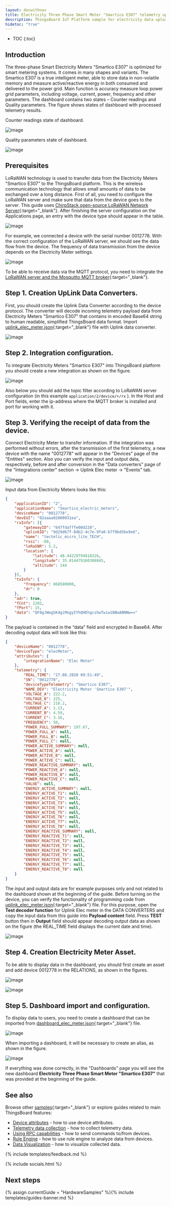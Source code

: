 ```yaml
---
layout: docwithnav
title: Electricity Three Phase Smart Meter "Smartico E307" telemetry upload
description: ThingsBoard IoT Platform sample for electricity data upload over MQTT using Smart Meter "Smartico E307".
hidetoc: "true"
---
```


* TOC
{:toc}

## Introduction
The three-phase Smart Electricity Meters “Smartico E307” is optimized for smart metering systems. It comes in many shapes and variants. The Smartico E307 is a true intelligent meter, able to store data in non-volatile memory and measure active/reactive energy in both consumed and delivered to the power grid. Main function is accuracy measure loop power grid parameters, including voltage, current, power, frequency and other parameters. The dashboard contains two states – Counter readings and Quality parameters. The figure shows states of dashboard with processed telemetry results.

Counter readings state of dashboard.

![image](https://img.thingsboard.io/samples/smartico/elec-meter-lorawan/MainDash1.PNG)

Quality parameters state of dashboard.

![image](https://img.thingsboard.io/samples/smartico/elec-meter-lorawan/MainDash2.PNG)

## Prerequisites
LoRaWAN technology is used to transfer data from the Electricity Meters "Smartico E307" to the ThingsBoard platform. This is the wireless communication technology that allows small amounts of data to be exchanged over a long distance. First of all, you need to configure the LoRaWAN server and make sure that data from the device goes to the server.  This guide uses [ChirpStack open-source LoRaWAN Network Server](https://www.chirpstack.io/application-server/){:target="_blank"}. 
After finishing the server configuration on the Applications page, an entry with the device type should appear in the table.

![image](https://img.thingsboard.io/samples/smartico/elec-meter-lorawan/Lora1.PNG)

For example, we connected a device with the serial number 0012778. With the correct configuration of the LoRaWAN server, we should see the data flow from the device. The frequency of data transmission from the device depends on the Electricity Meter settings.

![image](https://img.thingsboard.io/samples/smartico/elec-meter-lorawan/Lora2.PNG)

To be able to receive data via the MQTT protocol, you need to integrate the [LoRaWAN server and the Mosquitto MQTT broker](https://www.chirpstack.io/application-server/integrations/mqtt/){:target="_blank"}.

## Step 1. Creation UpLink Data Converters.

First, you should create the Uplink Data Converter according to the device protocol. The converter will decode incoming telemetry payload data from Electricity Meters "Smartico E307" that contains in encoded Base64 string to human readable, simplified ThingsBoard data format. Import [uplink_elec_meter.json](/docs/samples/smartico/elec-meter-lorawan/resources/uplink_elec_meter.json){:target="_blank"} file with Uplink data converter.

![image](https://img.thingsboard.io/samples/smartico/elec-meter-lorawan/uplink.PNG)

## Step 2. Integration configuration.

To integrate Electricity Meters "Smartico E307" into ThingsBoard platform you should create a new integration as shown on the figure.

![image](https://img.thingsboard.io/samples/smartico/elec-meter-lorawan/Integration.PNG)

Also below you should add the topic filter according to LoRaWAN server configuration (in this example ``` application/2/device/+/rx ``` ). In the Host and Port fields, enter the ip-address where the MQTT broker is installed and port for working with it.

## Step 3. Verifying the receipt of data from the device.

Connect Electricity Meter  to transfer information. If the integration was performed without errors, after the transmission of the first telemetry, a new device with the name "0012778" will appear in the "Devices" page of the "Entities" section. Also you can verify the input and output data, respectively, before and after conversion in the "Data converters" page of the "Integrations center" section → Uplink Elec meter → "Events" tab.

![image](https://img.thingsboard.io/samples/smartico/elec-meter-lorawan/verifying.PNG)

Input data from Electricity Meters looks like this:
```json
{
    "applicationID": "2",
    "applicationName": "Smartico_electric_meters",
    "deviceName": "0012778",
    "devEUI": "02aaaa02000031ea",
    "rxInfo": [{
        "gatewayID": "647fdafffe00d228",
        "uplinkID": "9d29d67f-8db2-4c7e-9fa8-b7f9bd5be9e6",
        "name": "tectelic_micro_lite_TECH",
        "rssi": -80,
        "loRaSNR": 5.2,
        "location": {
            "latitude": 48.44229794818326,
            "longitude": 35.014479160308845,
            "altitude": 144
        }
    }],
    "txInfo": {
        "frequency": 868500000,
        "dr": 0
    },
    "adr": true,
    "fCnt": 2202,
    "fPort": 15,
    "data": "QF8gJWwgSK4giMogyIYhQHEhgcshwTwiw1BBwABNNw=="
}
```

The payload is contained in the “data” field and encrypted in Base64. After decoding output data will look like this:

```json
{
    "deviceName": "0012778",
    "deviceType": "elecMeter",
    "attributes": {
        "integrationName": "Elec Meter"
    },
    "telemetry": {
        "REAL_TIME": "27.08.2020 09:51:49",
        "SN": "0012778",
        "deviceTypeTelemetry": "Smartico E307",
        "NAME_DEV": "Electricity Meter 'Smartico E307'",
        "VOLTAGE_A": 222.2,
        "VOLTAGE_B": 225,
        "VOLTAGE_C": 218.2,
        "CURRENT_A": 1.13,
        "CURRENT_B": 4.59,
        "CURRENT_C": 3.16,
        "FREQUENCY": 50,
        "POWER_FULL_SUMMARY": 197.67,
        "POWER_FULL_A": null,
        "POWER_FULL_B": null,
        "POWER_FULL_C": null,
        "POWER_ACTIVE_SUMMARY": null,
        "POWER_ACTIVE_A": null,
        "POWER_ACTIVE_B": null,
        "POWER_ACTIVE_C": null,
        "POWER_REACTIVE_SUMMARY": null,
        "POWER_REACTIVE_A": null,
        "POWER_REACTIVE_B": null,
        "POWER_REACTIVE_C": null,
        "VALUE": null,
        "ENERGY_ACTIVE_SUMMARY": null,
        "ENERGY_ACTIVE_T1": null,
        "ENERGY_ACTIVE_T2": null,
        "ENERGY_ACTIVE_T3": null,
        "ENERGY_ACTIVE_T4": null,
        "ENERGY_ACTIVE_T5": null,
        "ENERGY_ACTIVE_T6": null,
        "ENERGY_ACTIVE_T7": null,
        "ENERGY_ACTIVE_T8": null,
        "ENERGY_REACTIVE_SUMMARY": null,
        "ENERGY_REACTIVE_T1": null,
        "ENERGY_REACTIVE_T2": null,
        "ENERGY_REACTIVE_T3": null,
        "ENERGY_REACTIVE_T4": null,
        "ENERGY_REACTIVE_T5": null,
        "ENERGY_REACTIVE_T6": null,
        "ENERGY_REACTIVE_T7": null,
        "ENERGY_REACTIVE_T8": null
    }
}
```
The input and output data are for example purposes only and not related to the dashboard shown at the beginning of the guide. 
Before turning on the device, you can verify the functionality of programming code from [uplink_elec_meter.json](/docs/samples/smartico/elec-meter-lorawan/resources/uplink_elec_meter.json){:target="_blank"} file. For this purpose, open the **Test decoder function** for Uplink Elec meter in the DATA CONVERTERS and copy the input data from this guide into **Payload content** field. Press **TEST** button then in **Output** field should appear decoding output data as shown on the figure (the REAL_TIME field displays the current date and time).

![image](https://img.thingsboard.io/samples/smartico/elec-meter-lorawan/verifyingUplink.PNG)

## Step 4. Creation Electricity Meter Asset.

To be able to display data in the dashboard, you should first create an asset and add device 0012778 in the RELATIONS, as shown in the figures.

![image](https://img.thingsboard.io/samples/smartico/elec-meter-lorawan/asset1.PNG)

![image](https://img.thingsboard.io/samples/smartico/elec-meter-lorawan/asset2.PNG)

## Step 5. Dashboard import and configuration.

To display data to users, you need to create a dashboard that can be imported from [dashboard_elec_meter.json](/docs/samples/smartico/elec-meter-lorawan/resources/dashboard_elec_meter.json){:target="_blank"} file. 

![image](https://img.thingsboard.io/samples/smartico/elec-meter-lorawan/dash1.PNG)

When importing a dashboard, it will be necessary to create an alias, as shown in the figure.

![image](https://img.thingsboard.io/samples/smartico/elec-meter-lorawan/dash2.PNG)

If everything was done correctly, in the "Dashboards" page you will see the new dashboard **Electricity Three Phase Smart Meter "Smartico E307"** that was provided at the beginning of the guide.

## See also

Browse other [samples](/docs/samples){:target="_blank"} or explore guides related to main ThingsBoard features:

 - [Device attributes](/docs/user-guide/attributes/) - how to use device attributes.
 - [Telemetry data collection](/docs/user-guide/telemetry/) - how to collect telemetry data.
 - [Using RPC capabilities](/docs/user-guide/rpc/) - how to send commands to/from devices.
 - [Rule Engine](/docs/user-guide/rule-engine/) - how to use rule engine to analyze data from devices.
 - [Data Visualization](/docs/user-guide/visualization/) - how to visualize collected data.

{% include templates/feedback.md %}

{% include socials.html %}

## Next steps

{% assign currentGuide = "HardwareSamples" %}{% include templates/guides-banner.md %}